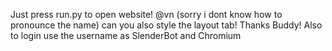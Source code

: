 Just press run.py to open website!
@vn (sorry i dont know how to pronounce the name) can you also style the layout tab! Thanks Buddy!
Also to login use the username as SlenderBot and Chromium
